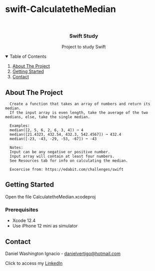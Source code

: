 # swift-CalculatetheMedian

<!-- PROJECT LOGO -->
<br />
<p align="center">

  <h3 align="center">Swift Study</h3>
  <p align="center">
    Project to study Swift
  </p>
</p>



<!-- TABLE OF CONTENTS -->
<details open="open">
  <summary>Table of Contents</summary>
  <ol>
    <li>
      <a href="#about-the-project">About The Project</a>
    </li>
    <li>
      <a href="#getting-started">Getting Started</a>
    </li>
    <li><a href="#contact">Contact</a></li>
  </ol>
</details>



<!-- ABOUT THE PROJECT -->
## About The Project
 
      Create a function that takes an array of numbers and return its median.
      If the input array is even length, take the average of the two medians, else, take the single median.
      
      Examples:
      median([2, 5, 6, 2, 6, 3, 4]) ➞ 4
      median([21.4323, 432.54, 432.3, 542.4567]) ➞ 432.4
      median([-23, -43, -29, -53, -67]) ➞ -43
      
      Notes:
      Input can be any negative or positive number.
      Input array will contain at least four numbers.
      See Resources tab for info on calculating the median.

      Excercise from: https://edabit.com/challenges/swift


<!-- GETTING STARTED -->
## Getting Started

Open the file CalculatetheMedian.xcodeproj 

### Prerequisites

* Xcode 12.4
* Use iPhone 12 mini as simulator 

<!-- CONTACT -->
## Contact

Daniel Washington Ignacio - danielvertigo@hotmail.com

Click to access my [LinkedIn](https://www.linkedin.com/in/daniel-washington-ignacio-ab439b164/)
